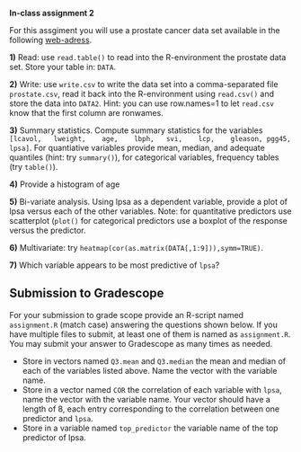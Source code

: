 **In-class assignment 2**

For this assgiment you will use a prostate cancer data set available in the  following [web-adress](https://github.com/gdlc/STAT_COMP/blob/master/DATA/prostate.csv).

**1)** Read: use `read.table()` to read into the R-environment the prostate data set. Store your table in: `DATA`.

**2)** Write: use `write.csv` to write the data set into a comma-separated file `prostate.csv`, read it back into the R-environment using `read.csv()` and store the data into `DATA2`. Hint: you can use row.names=1 to let `read.csv` know that the first column are ronwames.

**3)** Summary statistics. Compute summary statistics for the variables `[lcavol,	lweight,	age,	lbph,	svi,	lcp,	gleason, pgg45, lpsa]`. For quantiative variables provide mean, median, and adequate quantiles (hint: try `summary()`), for categorical variables, frequency tables (try `table()`). 

**4)** Provide a histogram of age

**5)** Bi-variate analysis. Using lpsa as a dependent variable, provide a plot of lpsa versus each of the other variables. Note: for quantitative predictors use scatterplot (`plot()` for categorical predictors use a boxplot of the response versus the predictor. 

**6)** Multivariate: try `heatmap(cor(as.matrix(DATA[,1:9])),symm=TRUE)`. 

**7)** Which variable appears to be most predictive of `lpsa`? 


## Submission to Gradescope

For your submission to grade scope provide an R-script named `assignment.R` (match case) answering the questions shown below. If you have multiple files to submit, at least one of them is named as `assignment.R`.  You may submit your answer to Gradescope as many times as needed.


  - Store in vectors named `Q3.mean` and `Q3.median` the mean and median of each of the variables listed above. Name the vector with the variable name.
  - Store in  a vector named `COR` the correlation of each variable with `lpsa`, name the vector with the variable name. Your vector should have a length of 8, each entry corresponding to the correlation between one predictor and `lpsa`.
  - Store in a variable named `top_predictor` the variable name of the top predictor of lpsa.
